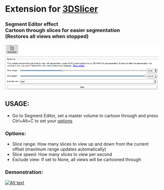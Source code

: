 # Extension for [3DSlicer](http://slicer.org)

### Segment Editor effect</br>Cartoon through slices for easier segmentation</br>(Restores all views when stopped)
![Alt text](docs/screenshot.png?raw=true "Screenshot")

## USAGE:
* Go to Segment Editor, set a master volume to cartoon through and press Ctrl+Alt+C to set your [options](#options)

### Options:
* Slice range: How many slices to view up and down from the current offset (maximum range updates automatically)
* Slice speed: How many slices to view per second
* Exclude view: If set to None, all views will be cartooned through

### Demonstration:
[![Alt text](https://j.gifs.com/LgNVPW.gif "Demonstration")](https://www.youtube.com/watch?v=0qkY6kuVJow)
